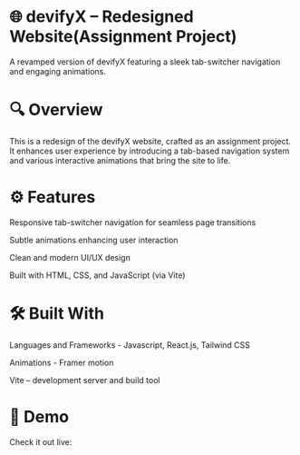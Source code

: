 
# 🌐 devifyX – Redesigned Website(Assignment Project)

A revamped version of devifyX featuring a sleek tab-switcher navigation and engaging animations.

# 🔍 Overview

This is a redesign of the devifyX website, crafted as an assignment project. It enhances user experience by introducing a tab-based navigation system and various interactive animations that bring the site to life.

# ⚙️ Features

Responsive tab-switcher navigation for seamless page transitions

Subtle animations enhancing user interaction

Clean and modern UI/UX design

Built with HTML, CSS, and JavaScript (via Vite)


# 🛠️ Built With

Languages and Frameworks - Javascript, React.js, Tailwind CSS

Animations - Framer motion 
 
Vite – development server and build tool


# 🚀 Demo

Check it out live: 

